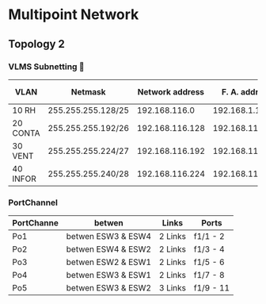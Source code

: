 # Multipoint Network

## Topology 2

### VLMS Subnetting 📄

| VLAN | 	Netmask | Network address | F. A. address | L. A. address | D. broadcast  | H. needed | H. number |
| ------------- |------------- | ------------- | -------------| ------------- | -------------| ------------- | ------------- |
| 10 RH | 255.255.255.128/25 | 192.168.116.0 | 192.168.1.1 |  192.168.1.126 | 192.168.1.127 | 123 | 128|
| 20 CONTA | 255.255.255.192/26 | 192.168.116.128 | 192.168.116.129 | 192.168.116.190 | 192.168.116.191 | 37 | 64|
| 30 VENT | 255.255.255.224/27 | 192.168.116.192 | 192.168.116.193 | 192.168.116.222 | 192.168.116.223 | 21 | 32 |
| 40 INFOR | 255.255.255.240/28 | 192.168.116.224 | 192.168.116.223 | 192.168.116.238 | 192.168.116.239 | 8 | 16 |

### PortChannel
| PortChanne | betwen | Links | Ports |
| ------------- | ------------- | ------------- | ------------- |
| Po1 | betwen ESW3 & ESW4 | 2 Links | f1/1 - 2 |
| Po2 | betwen ESW4 & ESW2 | 2 Links | f1/3 - 4 |
| Po3 | betwen ESW2 & ESW1 | 2 Links | f1/5 - 6 |
| Po4 | betwen ESW3 & ESW1 | 2 Links | f1/7 - 8 |
| Po5 | betwen ESW3 & ESW2 | 3 Links | f1/9 - 11 |

